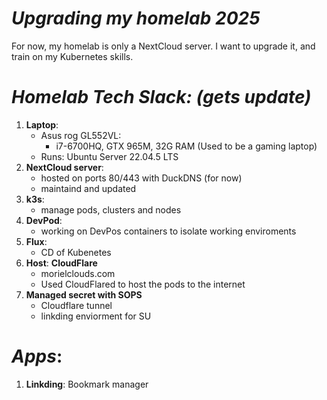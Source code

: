 # *Upgrading my homelab 2025*

For now, my homelab is only a NextCloud server.
I want to upgrade it, and train on my Kubernetes skills.

# *Homelab Tech Slack: (gets update)*
1. **Laptop**: 
   - Asus rog GL552VL: 
      - i7-6700HQ, GTX 965M, 32G RAM (Used to be a gaming laptop)
   - Runs: Ubuntu Server 22.04.5 LTS
3. **NextCloud server**:
   - hosted on ports 80/443 with DuckDNS (for now)
   - maintaind and updated
4. **k3s**:
   - manage pods, clusters and nodes
5. **DevPod**:
   - working on DevPos containers to isolate working enviroments
6. **Flux**:
   - CD of Kubenetes
7. **Host**: **CloudFlare**
   - morielclouds.com
   - Used CloudFlared to host the pods to the internet
8. **Managed secret with SOPS**
   - Cloudflare tunnel
   - linkding enviorment for SU

# *Apps*:
1. **Linkding**: Bookmark manager